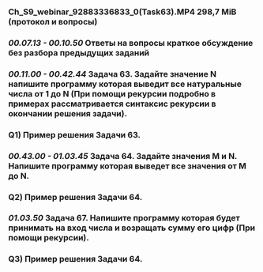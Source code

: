 ### __Ch_S9_webinar_92883336833_0(Task63).MP4 298,7 MiB (протокол и вопросы)__  
### _00.07.13 - 00.10.50_ Ответы на вопросы краткое обсуждение без разбора предыдущих заданий  
### _00.11.00 - 00.42.44_ __Задача 63.__  Задайте значение N напишите программу которая выведит все натуральные числа от 1 до N (При помощи рекурсии подробно в примерах рассматривается синтаксис рекурсии в окончании решения задачи).  
### Q1) Пример решения Задачи 63.
### _00.43.00 - 01.03.45_ __Задача 64.__ Задайте значения М и N. Напишите программу которая выведет все значения от М до N.
### Q2) Пример решения Задачи 64.

### _01.03.50_ __Задача 67.__ Напишите программу которая будет принимать на вход числа и возращать сумму его цифр (При помощи рекурсии).
### Q3) Пример решения Задачи 64.

